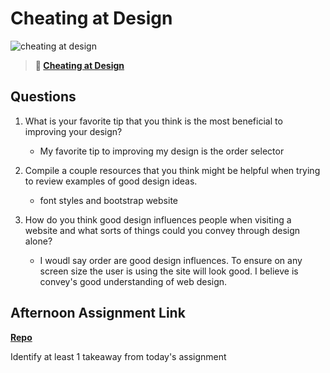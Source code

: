 # Cheating at Design

![cheating at design](https://bcw.blob.core.windows.net/public/img/courses/5247609446691139)

> **📖 [Cheating at Design](https://codeworksacademy.com/fs-student-guide/resources/wk1/04-Cheating-at-Design)**

## Questions

1. What is your favorite tip that you think is the most beneficial to improving your design?
    - My favorite tip to improving my design is the order selector

2. Compile a couple resources that you think might be helpful when trying to review examples of good design ideas.
    - font styles and bootstrap website 

3. How do you think good design influences people when visiting a website and what sorts of things could you convey through design alone?
    - I woudl say order are good design influences. To ensure on any screen size the user is using the site will look good. I believe is convey's good understanding of web design. 

## Afternoon Assignment Link

**[Repo](https://github.com/Parker-ward/janedoe)**

Identify at least 1 takeaway from today's assignment
